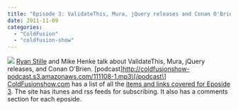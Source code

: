 ```yaml
---
title: "Episode 3: ValidateThis, Mura, jQuery releases and Conan O'Brien"
date: 2011-11-09
categories: 
  - "ColdFusion"
  - "coldfusion-show"
---
```


![](images/eposide3.jpg) [Ryan Stille](http://www.stillnetstudios.com/) and Mike Henke talk about ValidateThis, Mura, jQuery releases, and Conan O'Brien. \[podcast\]http://coldfusionshow-podcast.s3.amazonaws.com/111108-1.mp3\[/podcast\]   [ColdFusionshow.com](http://coldFusionshow.com) has a list of all the [items and links covered for Eposide 3](http://coldfusionshow.com/post.cfm/episode-3-validatethis-mura-jquery-releases-and-conan-o-brien). The site has itunes and rss feeds for subscribing. It also has a comments section for each eposide.
